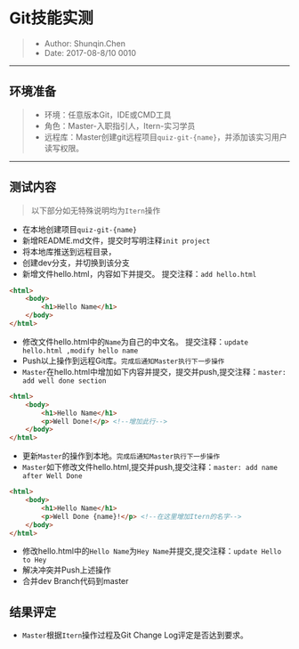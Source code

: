 # Git技能实测
> - Author: Shunqin.Chen
> - Date: 2017-08-8/10 0010

----
## 环境准备
> - 环境：任意版本Git，IDE或CMD工具
> - 角色：Master-入职指引人，Itern-实习学员
> - 远程库：Master创建git远程项目`quiz-git-{name}`，并添加该实习用户读写权限。
----

## 测试内容
> 以下部分如无特殊说明均为`Itern`操作

- 在本地创建项目`quiz-git-{name}`
- 新增README.md文件，提交时写明注释`init project`
- 将本地库推送到远程目录，
- 创建dev分支，并切换到该分支
- 新增文件hello.html，内容如下并提交。 提交注释：`add hello.html`
```html
<html>
    <body>
        <h1>Hello Name</h1>
    </body>
</html>
```
- 修改文件hello.html中的`Name`为自己的中文名。 提交注释：`update hello.html ,modify hello name`
- Push以上操作到远程Git库。`完成后通知Master执行下一步操作`
- `Master`在hello.html中增加如下内容并提交，提交并push,提交注释：`master: add well done section `

```html
<html>
    <body>
        <h1>Hello Name</h1>
        <p>Well Done!</p> <!--增加此行-->
    </body>
</html>
```

- 更新`Master`的操作到本地。`完成后通知Master执行下一步操作`
- `Master`如下修改文件hello.html,提交并push,提交注释：`master: add name after Well Done`

```html
<html>
    <body>
        <h1>Hello Name</h1>
        <p>Well Done {name}!</p> <!--在这里增加Itern的名字-->
    </body>
</html>
```
- 修改hello.html中的`Hello Name`为`Hey Name`并提交,提交注释：`update Hello to Hey`
- 解决冲突并Push上述操作
- 合并dev Branch代码到master

## 结果评定
- `Master`根据`Itern`操作过程及Git Change Log评定是否达到要求。